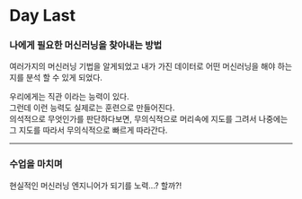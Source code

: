 Day Last
=

### 나에게 필요한 머신러닝을 찾아내는 방법

여러가지의 머신러닝 기법을 알게되었고 내가 가진 데이터로 어떤 머신러닝을 해야 하는지를 분석 할 수 있게 되었다.  

우리에게는 직관 이라는 능력이 있다.  
그런데 이런 능력도 실제로는 훈련으로 만들어진다.  
의석적으로 무엇인가를 판단하다보면, 무의식적으로 머리속에 지도를 그려서 나중에는 그 지도를 따라서 무의식적으로 빠르게 따라간다.  

***

### 수업을 마치며

현실적인 머신러닝 엔지니어가 되기를 노력...? 할까?!
